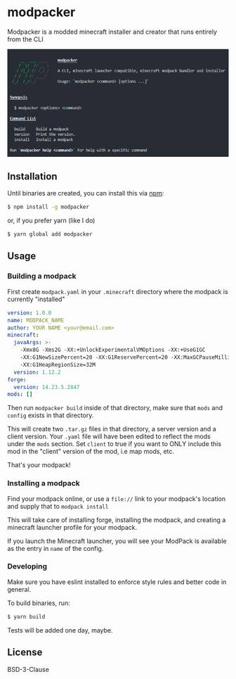 # modpacker

Modpacker is a modded minecraft installer and creator that runs entirely from the CLI

![modpacker help screen](.github/modpacker.png)

## Installation

Until binaries are created, you can install this via [npm](https://npmjs.org):

```bash
$ npm install -g modpacker
```

or, if you prefer yarn (like I do)

```bash
$ yarn global add modpacker
```

## Usage

### Building a modpack

First create `modpack.yaml` in your `.minecraft` directory where the modpack is currently "installed"

```yaml
version: 1.0.0
name: MODPACK_NAME
author: YOUR NAME <your@email.com>
minecraft:
  javaArgs: >-
    -Xmx8G -Xms2G -XX:+UnlockExperimentalVMOptions -XX:+UseG1GC
    -XX:G1NewSizePercent=20 -XX:G1ReservePercent=20 -XX:MaxGCPauseMillis=50
    -XX:G1HeapRegionSize=32M
  version: 1.12.2
forge:
  version: 14.23.5.2847
mods: []
```

Then run `modpacker build` inside of that directory, make sure that `mods` and `config` exists in that directory.

This will create two `.tar.gz` files in that directory, a server version and a client version. Your `.yaml` file
will have been edited to reflect the mods under the `mods` section. Set `client` to true if you want to ONLY include
this mod in the "client" version of the mod, i.e map mods, etc.

That's your modpack!

### Installing a modpack

Find your modpack online, or use a `file://` link to your modpack's location and supply that to
`modpack install`

This will take care of installing forge, installing the modpack, and creating a minecraft launcher profile for your modpack.

If you launch the Minecraft launcher, you will see your ModPack is available as the entry in `name` of the config.

### Developing

Make sure you have eslint installed to enforce style rules and better code in general.

To build binaries, run:

```bash
$ yarn build
```

Tests will be added one day, maybe.

## License

BSD-3-Clause